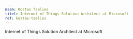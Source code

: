 ```yaml
---
naam: Kostas Tselios
titel: Internet of Things Solution Architect at Microsoft
ref: kostas-tselios
---
```

Internet of Things Solution Architect at Microsoft